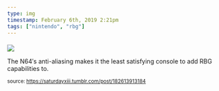 ```yaml
---
type: img
timestamp: February 6th, 2019 2:21pm
tags: ["nintendo", "rbg"]
---
```

####
<img src="https://saturdayxiii.github.io/media/182613913184.jpg"/>
                                                                                          
The N64′s anti-aliasing makes it the least satisfying console to add RBG capabilities to.
 
                                    
                
                
                
                
                                
<small>source: https://saturdayxiii.tumblr.com/post/182613913184</small>